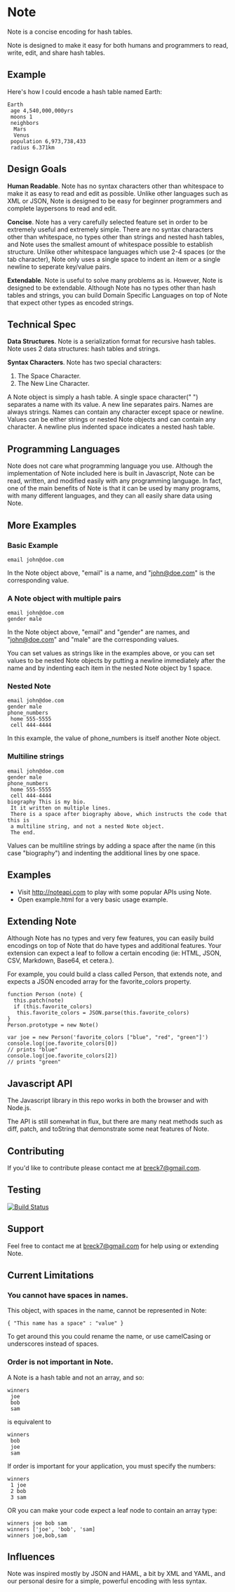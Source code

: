 Note
====

Note is a concise encoding for hash tables.

Note is designed to make it easy for both humans and programmers to read, write, edit, and share hash tables.

Example
-------

Here's how I could encode a hash table named Earth:

    Earth
     age 4,540,000,000yrs
     moons 1
     neighbors
      Mars
      Venus
     population 6,973,738,433
     radius 6.371km

Design Goals
------------

**Human Readable**. Note has no syntax characters other than whitespace to make it as easy to read and edit as possible. Unlike other languages such as XML or JSON, Note is designed to be easy for beginner programmers and complete laypersons to read and edit.

**Concise**. Note has a very carefully selected feature set in order to be extremely useful and extremely simple. There are no syntax characters other than whitespace, no types other than strings and nested hash tables, and Note uses the smallest amount of whitespace possible to establish structure. Unlike other whitespace languages which use 2-4 spaces (or the tab character), Note only uses a single space to indent an item or a single newline to seperate key/value pairs.

**Extendable**. Note is useful to solve many problems as is. However, Note is designed to be extendable. Although Note has no types other than hash tables and strings, you can build Domain Specific Languages on top of Note that expect other types as encoded strings.


Technical Spec
--------------

**Data Structures**. Note is a serialization format for recursive hash tables. Note uses 2 data structures: hash tables and strings.

**Syntax Characters**. Note has two special characters:

1. The Space Character.
2. The New Line Character.

A Note object is simply a hash table. A single space character(" ") separates a name with its value. A new line separates pairs. Names are always strings. Names can contain any character except space or newline. Values can be either strings or nested Note objects and can contain any character. A newline plus indented space indicates a nested hash table.


Programming Languages
---------------------

Note does not care what programming language you use. Although the implementation of Note included here is built in Javascript, Note can be read, written, and modified easily with any programming language. In fact, one of the main benefits of Note is that it can be used by many programs, with many different languages, and they can all easily share data using Note.

More Examples
-------------

### Basic Example

    email john@doe.com

In the Note object above, "email" is a name, and "john@doe.com" is the corresponding value.

### A Note object with multiple pairs

    email john@doe.com
    gender male

In the Note object above,  "email" and "gender" are names, and "john@doe.com" and "male" are the corresponding values.

You can set values as strings like in the examples above, or you can set values to be nested Note objects by putting a newline immediately after the name and by indenting each item in the nested Note object by 1 space.

### Nested Note

    email john@doe.com
    gender male
    phone_numbers
     home 555-5555
     cell 444-4444

In this example, the value of phone_numbers is itself another Note object.

### Multiline strings

    email john@doe.com
    gender male
    phone_numbers
     home 555-5555
     cell 444-4444
    biography This is my bio.
     It it written on multiple lines.
     There is a space after biography above, which instructs the code that this is
     a multiline string, and not a nested Note object.
     The end.
 
Values can be multiline strings by adding a space after the name (in this case "biography") and indenting the additional lines by one space.

Examples
--------

- Visit http://noteapi.com to play with some popular APIs using Note.
- Open example.html for a very basic usage example.

Extending Note
--------------

Although Note has no types and very few features, you can easily build encodings on top of Note that do have types and additional features. Your extension can expect a leaf to follow a certain encoding (ie: HTML, JSON, CSV, Markdown, Base64, et cetera.).

For example, you could build a class called Person, that extends note, and expects a JSON encoded array for the favorite_colors property.

    function Person (note) {
      this.patch(note)
      if (this.favorite_colors)
       this.favorite_colors = JSON.parse(this.favorite_colors)
    }
    Person.prototype = new Note()
    
    var joe = new Person('favorite_colors ["blue", "red", "green"]')
    console.log(joe.favorite_colors[0])
    // prints "blue"
    console.log(joe.favorite_colors[2])
    // prints "green"

Javascript API
--------------

The Javascript library in this repo works in both the browser and with Node.js.

The API is still somewhat in flux, but there are many neat methods such as diff, patch, and toString that demonstrate some neat features of Note.

Contributing
------------

If you'd like to contribute please contact me at breck7@gmail.com.

Testing
-------

[![Build Status](https://travis-ci.org/breck7/note.png?branch=master)](https://travis-ci.org/breck7/note)

Support
-------

Feel free to contact me at breck7@gmail.com for help using or extending Note.

Current Limitations
-------------------

### You cannot have spaces in names.

This object, with spaces in the name, cannot be represented in Note:

    { "This name has a space" : "value" }

To get around this you could rename the name, or use camelCasing or underscores instead of spaces.

### Order is not important in Note.

A Note is a hash table and not an array, and so:

    winners
     joe
     bob
     sam

is equivalent to

    winners
     bob
     joe
     sam

If order is important for your application, you must specify the numbers:

    winners
     1 joe
     2 bob
     3 sam

OR you can make your code expect a leaf node to contain an array type:

    winners joe bob sam
    winners ['joe', 'bob', 'sam]
    winners joe,bob,sam


Influences
----------

Note was inspired mostly by JSON and HAML, a bit by XML and YAML, and our personal desire for a simple, powerful encoding with less syntax.


